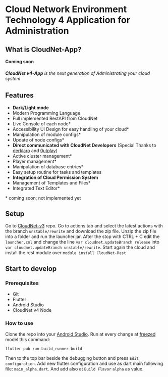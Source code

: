 # Cloud Network Environment Technology 4 Application for Administration

## What is CloudNet-App?
**Coming soon**

###### **CloudNet v4-App** is the next generation of Administrating your cloud system

## Features
- **Dark/Light mode**
- Modern Programming Language
- Full implemented RestAPI from CloudNet
- Live Console of each node*
- Accessibility UI Design for easy handling of your cloud*
- Manipulation of module configs*
- Update of node configs*
- **Direct communicated with CloudNet Developers** (Special Thanks to [derklaro](https://github.com/derklaro) and [0utplay](https://github.com/0utplay))
- Active cluster management*
- Player management*
- Manipulation of database entries*
- Easy setup routine for tasks and templates
- **Integration of Cloud Permission System**
- Management of Templates and Files*
- Integrated Text Editor*

\* coming soon; not implemented yet


## Setup
Go to [CloudNet-v3](https://github.com/CloudNetService/CloudNet-v3) repo.
Go to actions tab and select the latest actions with the branch `unstable/rewrite` and download the zip file.
Unzip the zip file into a folder and run the launcher.jar.
After the stop with CTRL + C edit the `launcher.cnl` and change the line
`var cloudnet.updateBranch release` into `var cloudnet.updateBranch unstable/rewrite`.
Start again the cloud and install the rest module over `module install CloudNet-Rest` 


## Start to develop
### Prerequisites
- Git
- Flutter
- Android Studio
- CloudNet v4 Node
### How to use
Clone the repo into your [Android Studio](https://developer.android.com/studio).
Run at every change at [freezed](https://pub.dev/packages/freezed) model this command:
```shell
flutter pub run build_runner build
```
Then to the top bar beside the debugging button and press `Edit configuration`.
Add new flutter configuration and use as dart main following file: `main_alpha.dart`. 
And add also at `Build Flavor` `alpha` as value. 
